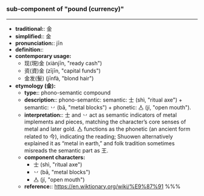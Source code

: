 ## 
### sub-component of "pound (currency)"
---
- **traditional:**: 金
- **simplified:**: 金
- **pronunciation:**: jīn
- **definition:**: 
- **contemporary usage:**
  - 现(現)金 (xiànjīn, "ready cash")
  - 资(資)金 (zījīn, "capital funds")
  - 金发(髮) (jīnfà, "blond hair")
- **etymology (金):**
  - **type:**: phono-semantic compound
  - **description:**: phono-semantic: semantic: 士 (shì, "ritual axe") + semantic: 丷 (bā, "metal blocks") + phonetic: 亼 (jí, "open mouth").
  - **interpretation:**: 士 and 丷 act as semantic indicators of metal implements and pieces, matching the character’s core senses of metal and later gold. 亼 functions as the phonetic (an ancient form related to 今), indicating the reading; Shuowen alternatively explained it as “metal in earth,” and folk tradition sometimes misreads the semantic part as 王.
  - **component characters:**
    - 士 (shì, "ritual axe")
    - 丷 (bā, "metal blocks")
    - 亼 (jí, "open mouth")
  - **reference:**: https://en.wiktionary.org/wiki/%E9%87%91
%%%
